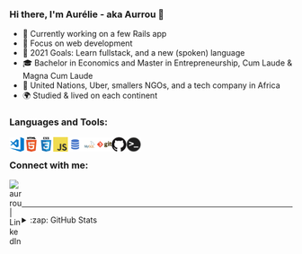 ### Hi there, I'm Aurélie - aka Aurrou 👋

- 🔭 Currently working on a few Rails app
- 🧐 Focus on web development 
- 🌱 2021 Goals: Learn fullstack, and a new (spoken) language
- 🎓 Bachelor in Economics and Master in Entrepreneurship, Cum Laude & Magna Cum Laude
- 💼 United Nations, Uber, smallers NGOs, and a tech company in Africa
- 🌍 Studied & lived on each continent



### Languages and Tools:

<img align="left" alt="Visual Studio Code" width="26px" src="https://raw.githubusercontent.com/github/explore/80688e429a7d4ef2fca1e82350fe8e3517d3494d/topics/visual-studio-code/visual-studio-code.png" />
<img align="left" alt="HTML5" width="26px" src="https://raw.githubusercontent.com/github/explore/80688e429a7d4ef2fca1e82350fe8e3517d3494d/topics/html/html.png" />
<img align="left" alt="CSS3" width="26px" src="https://raw.githubusercontent.com/github/explore/80688e429a7d4ef2fca1e82350fe8e3517d3494d/topics/css/css.png" />
<img align="left" alt="JavaScript" width="26px" src="https://raw.githubusercontent.com/github/explore/80688e429a7d4ef2fca1e82350fe8e3517d3494d/topics/javascript/javascript.png" />
<img align="left" alt="SQL" width="26px" src="https://raw.githubusercontent.com/github/explore/80688e429a7d4ef2fca1e82350fe8e3517d3494d/topics/sql/sql.png" />
<img align="left" alt="MySQL" width="26px" src="https://raw.githubusercontent.com/github/explore/80688e429a7d4ef2fca1e82350fe8e3517d3494d/topics/mysql/mysql.png" />
<img align="left" alt="Git" width="26px" src="https://raw.githubusercontent.com/github/explore/80688e429a7d4ef2fca1e82350fe8e3517d3494d/topics/git/git.png" />
<img align="left" alt="GitHub" width="26px" src="https://raw.githubusercontent.com/github/explore/78df643247d429f6cc873026c0622819ad797942/topics/github/github.png" />
<img align="left" alt="Terminal" width="26px" src="https://raw.githubusercontent.com/github/explore/80688e429a7d4ef2fca1e82350fe8e3517d3494d/topics/terminal/terminal.png" />
<br>

### Connect with me:

[<img align="left" alt="aurrou | LinkedIn" width="22px" src="https://cdn.jsdelivr.net/npm/simple-icons@v3/icons/linkedin.svg" />][linkedin]


<br />
<br />

---

<details>
<summary>:zap: GitHub Stats</summary>

  <img align="left" alt="Aurrou's GitHub Stats" src="https://github-readme-stats.codestackr.vercel.app/api?username=aurrou&show_icons=true&hide_border=true" />

</details>

[linkedin]: https://www.linkedin.com/in/aurelierousseau/

